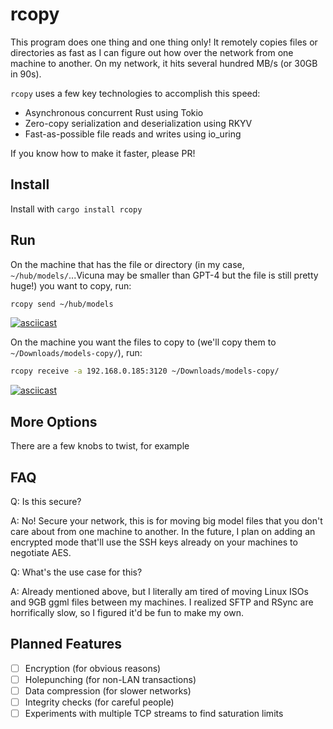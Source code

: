 # rcopy

This program does one thing and one thing only! It remotely copies files or
directories as fast as I can figure out how over the network from one machine to
another. On my network, it hits several hundred MB/s (or 30GB in 90s).

`rcopy` uses a few key technologies to accomplish this speed:

- Asynchronous concurrent Rust using Tokio
- Zero-copy serialization and deserialization using RKYV
- Fast-as-possible file reads and writes using io_uring

If you know how to make it faster, please PR!

## Install

Install with `cargo install rcopy`

## Run

On the machine that has the file or directory (in my case, `~/hub/models/`...Vicuna may
be smaller than GPT-4 but the file is still pretty huge!) you want to copy, run:

```sh
rcopy send ~/hub/models
```

[![asciicast](https://asciinema.org/a/9kuAbjeIcXDPiCisptxlAU96S.svg)](https://asciinema.org/a/9kuAbjeIcXDPiCisptxlAU96S)

On the machine you want the files to copy to (we'll copy them to
`~/Downloads/models-copy/`), run:

```sh
rcopy receive -a 192.168.0.185:3120 ~/Downloads/models-copy/
```

[![asciicast](https://asciinema.org/a/jZNm0jeb6bOzGmvYzxE3LpCj6.svg)](https://asciinema.org/a/jZNm0jeb6bOzGmvYzxE3LpCj6)

## More Options

There are a few knobs to twist, for example 

## FAQ

Q: Is this secure?

A: No! Secure your network, this is for moving big model files that you don't care about
   from one machine to another. In the future, I plan on adding an encrypted mode
   that'll use the SSH keys already on your machines to negotiate AES.

Q: What's the use case for this?

A: Already mentioned above, but I literally am tired of moving Linux ISOs and 9GB ggml
   files between my machines. I realized SFTP and RSync are horrifically slow, so I
   figured it'd be fun to make my own.

## Planned Features

- [ ] Encryption (for obvious reasons)
- [ ] Holepunching (for non-LAN transactions)
- [ ] Data compression (for slower networks)
- [ ] Integrity checks (for careful people)
- [ ] Experiments with multiple TCP streams to find saturation limits